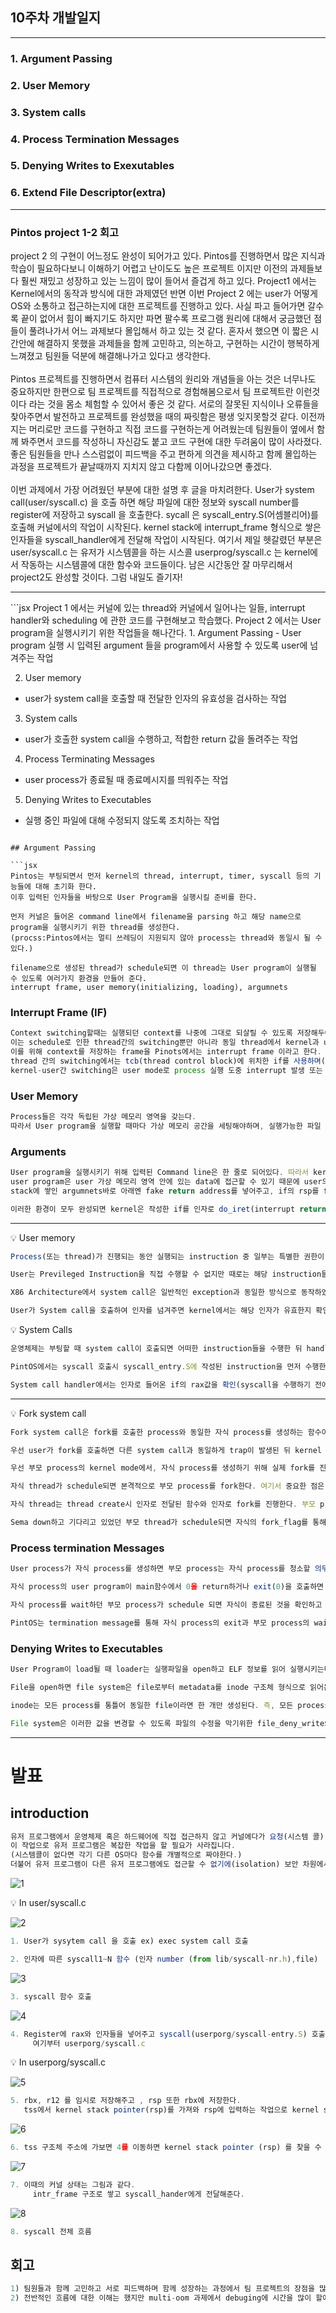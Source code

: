 <h2> 10주차 개발일지 </h2>
<hr>
<h3>1. Argument Passing</h3>
<h3>2. User Memory</h3>
<h3>3. System calls</h3>
<h3>4. Process Termination Messages</h3>
<h3>5. Denying Writes to Exexutables</h3>
<h3>6. Extend File Descriptor(extra)</h3>
<hr>
<h3>Pintos project 1-2 회고</h3>
project 2 의 구현이 어느정도 완성이 되어가고 있다.
Pintos를 진행하면서 많은 지식과 학습이 필요하다보니 이해하기 어렵고 난이도도 높은 프로젝트 이지만 이전의 과제들보다 훨씬 재밌고 성장하고 있는 느낌이 많이 들어서 즐겁게 하고 있다.
Project1 에서는 Kernel에서의 동작과 방식에 대한 과제였던 반면 이번 Project 2 에는 user가 어떻게 OS와 소통하고 접근하는지에 대한 프로젝트를 진행하고 있다.
사실 파고 들어가면 갈수록 끝이 없어서 힘이 빠지기도 하지만 파면 팔수록 프로그램 원리에 대해서 궁금했던 점들이 풀려나가서 어느 과제보다 몰입해서 하고 있는 것 같다.
혼자서 했으면 이 짧은 시간안에 해결하지 못했을 과제들을 함께 고민하고, 의논하고, 구현하는 시간이 행복하게 느껴졌고 팀원들 덕분에 해결해나가고 있다고 생각한다.
<br><br>
Pintos 프로젝트를 진행하면서 컴퓨터 시스템의 원리와 개념들을 아는 것은 너무나도 중요하지만 한편으로 팀 프로젝트를 직접적으로 경험해봄으로서 팀 프로젝트란 이런것이다 라는 것을 몸소 체험할 수 있어서 좋은 것 같다.
서로의 잘못된 지식이나 오류들을 찾아주면서 발전하고 프로젝트를 완성했을 때의 짜릿함은 평생 잊지못할것 같다. 
이전까지는 머리로만 코드를 구현하고 직접 코드를 구현하는게 어려웠는데 팀원들이 옆에서 함께 봐주면서 코드를 작성하니 자신감도 붙고 코드 구현에 대한 두려움이 많이 사라졌다.
좋은 팀원들을 만나 스스럼없이 피드백을 주고 편하게 의견을 제시하고 함께 몰입하는 과정을 프로젝트가 끝날때까지 지치지 않고 다함께 이어나갔으면 좋겠다.
<br><br>
이번 과제에서 가장 어려웠던 부분에 대한 설명 후 글을 마치려한다.
User가 system call(user/syscall.c) 을 호출 하면 해당 파일에 대한 정보와 syscall number를
register에 저장하고 syscall 을 호출한다.
sycall 은 syscall_entry.S(어셈블리어)를 호출해 커널에서의 작업이 시작된다.
kernel stack에 interrupt_frame 형식으로 쌓은 인자들을 syscall_handler에게 전달해 작업이 시작된다. 
여기서 제일 헷갈렸던 부분은 user/syscall.c 는 유저가 시스템콜을 하는 시스콜 userprog/syscall.c 는 kernel에서 작동하는 시스템콜에 대한 함수와 코드들이다.
남은 시간동안 잘 마무리해서 project2도 완성할 것이다.
그럼 내일도 즐기자!
<hr>
```jsx
Project 1 에서는 커널에 있는 thread와 커널에서 일어나는 일들, interrupt handler와 scheduling 에 관한 코드를 구현해보고 학습했다.
Project 2 에서는 User program을 실행시키기 위한 작업들을 해나간다.
1. Argument Passing 
- User program 실행 시 입력된 argument 들을 program에서 사용할 수 있도록 user에 넘겨주는 작업

2. User memory
- user가 system call을 호출할 때 전달한 인자의 유효성을 검사하는 작업 

3. System calls
- user가 호출한 system call을 수행하고, 적합한 return 값을 돌려주는 작업

4. Process Terminating Messages 
- user process가 종료될 때 종료메시지를 띄워주는 작업 

5. Denying Writes to Executables 
- 실행 중인 파일에 대해 수정되지 않도록 조치하는 작업 
```

## Argument Passing

```jsx
Pintos는 부팅되면서 먼저 kernel의 thread, interrupt, timer, syscall 등의 기능들에 대해 초기화 한다.
이후 입력된 인자들을 바탕으로 User Program을 실행시킬 준비를 한다.

먼저 커널은 들어온 command line에서 filename을 parsing 하고 해당 name으로 program을 실행시키기 위한 thread를 생성한다.
(procss:Pintos에서는 멀티 쓰레딩이 지원되지 않아 process는 thread와 동일시 될 수 있다.)

filename으로 생성된 thread가 schedule되면 이 thread는 User program이 실행될 수 있도록 여러가지 환경을 만들어 준다.
interrupt frame, user memory(initializing, loading), argumnets
```

### Interrupt Frame (IF)

```jsx
Context switching할때는 실행되던 context를 나중에 그대로 되살릴 수 있도록 저장해두어야 한다.
이는 schedule로 인한 thread간의 switching뿐만 아니라 동일 thread에서 kernel과 user간의 switching시에도 필요하다.
이를 위해 context를 저장하는 frame을 Pinots에서는 interrupt frame 이라고 한다.
thread 간의 switching에서는 tcb(thread control block)에 위치한 if를 사용하며(thread launch() in schedule()), kernel-user간 switching에는 kernel thread의 stack영역에 if를 쌓아 사용한다.
kernel-user간 switching은 user mode로 process 실행 도중 interrupt 발생 또는 exception, trap(syscall) 발생 등에 의해 일어난다.
```

### User Memory

```jsx
Process들은 각각 독립된 가상 메모리 영역을 갖는다.
따라서 User program을 실행할 때마다 가상 메모리 공간을 세팅해야하며, 실행가능한 파일 형식인 ELF(Executable and Linkable Format)의 세그먼트 정보에 따라 program을 물리 메모리로 load하고 가상 메모리 주소와 mapping 시킨다.
```

### Arguments

```jsx
User program을 실행시키기 위해 입력된 Command line은 한 줄로 되어있다. 따라서 kernel은 arguments를 parsing 해야하며, 실제 user program이 실행될 때 이 arguments를 사용할 수 있도록 인자로 전다해 주어야 한다.
user program은 user 가상 메모리 영역 안에 있는 data에 접근할 수 있기 때문에 user의 stack영역에 arguments를 setting하고 if를 통해 user program이 실행될 때 main함수의 인자로 argc와 argv가 전달될 수 있도록 if의 rdi, rsi에 값과 해당 포인터를 저장한다.
stack에 쌓인 argumnets바로 아래엔 fake return address를 넣어주고, if의 rsp를 fake return address가 저장된 곳을 가리키도록 변경해준다.
```

```jsx
이러한 환경이 모두 완성되면 kernel은 작성한 if를 인자로 do_iret(interrupt return)함수를 실행하고 cpu의 register들을 if에 저장된 값으로 바꾸어 줌으로써 User program을 실행시킨다.
```

---

<aside>
💡 User memory

</aside>

```jsx
Process(또는 thread)가 진행되는 동안 실행되는 instruction 중 일부는 특별한 권한이 있어야만 실행할 수 있도록 되어있다. 이를 Privileged Instruction 이라고 한다. 이러한 instruction은 kernel(ring0)만 실행될 수 있고 user(ring3)는 실행할 수 없다. 이는 하드웨어가 가장 높은 권한을 가지고 있으며 하드웨어가 kernel만 해당 instruction을 실행할 수 있도록 정해두었기 때문에 그렇다. 하드웨어는 code를 실행할 때 해당 segment에서 권한을 표시하는 특정 bit를 확인하고 cpu의 mode bit를 설정한다. 그리고 이 mode bit에 따라서 instruction을 수행할지 말지 결정한다.

User는 Previleged Instruction을 직접 수행할 수 없지만 때로는 해당 instruction들이 실행되어야 한다. 예를 들면 디스크에서 파일을 읽고 쓰거나 자식 프로세스를 생성해야하는 경우 등이 있다. 이를 위해 운영체제는 사용자를 대신하여 kernel이 이 instruction을 수행할 수 있도록 system call을 지원한다.

X86 Architecture에서 system call은 일반적인 exception과 동일한 방식으로 동작하였다고 한다. 이 일반적인 방식이란 exception이 먼저 발생하고 exception vector table에서 해당되는 handler를 찾아 실행되는 방식이다. 이와 다르게 X86_64 에서는 syscall이라는 instruction을 지원하여 user가 system call을 호출하면 trap이 발생하고 바로 syscall handler로 진행되도록 한다.

User가 System call을 호출하여 인자를 넘겨주면 kernel에서는 해당 인자가 유효한지 확인해야한다. 특히 들어온 인자가 virtual address라면 해당 주소가 유효한 주소인지 (kernel 영역을 접근하고 있지는 않은지, NULL을 넘겨준 것은 아닌지, User에게 할당된 영역이 맞는지) 반드시 확인한 후 해당되는 함수를 진행해야 한다.
```

<aside>
💡 System Calls

</aside>

```jsx
운영체제는 부팅할 때 system call이 호출되면 어떠한 instruction들을 수행한 뒤 handler 함수를 진행하도록 하드웨어를 설정한다. 이후 user program이 실행되고 user program에서 system call을 호출하면 하드웨어는 설정된 instruction들을 수행하고 system call handler를 실행한다.

PintOS에서는 syscall 호출시 syscall_entry.S에 작성된 instruction을 먼저 수행한다. 이는 tss로부터 저장된 kernel stack에서의 stack pointer를 가져와 rsp에 세팅하고, kernel stack으로 이동하여 user mode에서 실행되던 context를 stack에 interrupt frame 형식으로 쌓는다. 그리고 마지막 rsp의 값(if를 가리키는 주소)를 rdi에 저장하고 handler 함수로 이동함으로써 함수의 인자로 if를 전달한다.

System call handler에서는 인자로 들어온 if의 rax값을 확인(syscall을 수행하기 전에 syscall number를 rax에 저장하기 때문)하여 해당되는 syscall 요청에 따라 함수를 수행한다. 인자로 들어온 값들이 정상적이라면 syscall number에 따라 요청받은대로 작업을 진행한 뒤 if의 rax에 return 값을 setting하고, if을 인자로하여 do_iret함수를 호출함으로써 syscall을 호출한 user에게 해당되는 return값을 돌려주게 된다. 이로써 system call이 완료된다.
```

---

<aside>
💡 Fork system call

</aside>

```jsx
Fork system call은 fork를 호출한 process와 동일한 자식 process를 생성하는 함수이다. 특이한 점은 return을 두 번 한다는 점이다. 부모에게는 자식의 pid(tid)를 return하지만 자식에게는 0을 return 한다. 이로써 부모와 자식에 따라 다른 code를 실행하도록 분기할 수 있다. 그렇다면 kernel은 fork를 어떻게 처리해야하며, 어떻게 해야 두 번의 return을 진행할 수 있을까?

우선 user가 fork를 호출하면 다른 system call과 동일하게 trap이 발생된 뒤 kernel mode에서 syscall handler가 실행되고, syscall number가 저장된 if의 rax의 값에 따라 해당되는 함수가 실행된다. 실행된 함수에서는 들어온 인자(fork의 경우 user에서 자식 process의 name을 인자로 전달함)가 유효한지 확인하고, 유효하다면 fork를 진행한다.

우선 부모 process의 kernel mode에서, 자식 process를 생성하기 위해 실제 fork를 진행하는 함수와 user context가 담긴 if를 인자로하여 thread를 create한다. 이때 create을 진행하면서 생성되는 자식 thread를 부모 thread의 자식 리스트에, 그리고 부모 thread를 자식 thread의 부모 필드에 저장한다. 또한 부모는 자식 process가 fork를 마치기까지 기다려야하므로 자식 thread의 fork_sema를 0으로 초기화한다. 자식 thread의 create을 마치면, 부모 process는 자식 thread의 fork_sema를 sema down하여 자식 process가 fork를 마치고 신호를 줄 때까지 대기한다.

자식 thread가 schedule되면 본격적으로 부모 process를 fork한다. 여기서 중요한 점은, fork의 대상은 fork를 호출한 부모 process의 user관련 context라는 점이다. 부모와 동일한 process를 생성한다고 하면 kernel mode에서 실행되던 context까지 전부 동일해야 할 것 같지만, 사실 user mode로 실행되던 context만 동일하게 만들면 되는 것이다(자식 thread가 schedule 되어 실행되는 순간부터 이미 부모와 자식은 다른 kernel context를 실행하고 있다). 이러한 점에서 fork가 어떻게 부모와 자식에게 다른 return값을 전달하게 되는지 의문이 풀리게 된다.

자식 thread는 thread create시 인자로 전달된 함수와 인자로 fork를 진행한다. 부모 process의 user if를 kernel stack에 복제하고 가상 메모리 공간과 메모리들을 모두 복제한다. 또한 부모의 file descriptor table과 file table들을 그대로 복제하여 자식 process의 그것들에 setting 한다. 이러한 일련의 작업들이 성공적으로 진행되면 자신의 thread에 있는 fork_flag를 갱신하고 fork_sema 를 sema up하여 fork가 완료되기를 기다리는 부모 process를 깨워준다. 마지막으로 부모로부터 복제했던 if의 rax값을 0으로 setting한 뒤 do_iret을 실행하여 user에게 return하게 된다.

Sema down하고 기다리고 있었던 부모 thread가 schedule되면 자식의 fork_flag를 통해 fork가 정상적으로 이루어졌는지 확인하고, 정상적이라면 자식의 pid값을 if의 rax에 담고 do_iret을 실행하여 user에게 또한 return 한다. 이로써 부모와 자식은 kernel mode의 각각 다른 위치(부모는 system call handler, 자식은 do_fork)에서 if - rax 값을 setting하고 return하였지만 user process는 동일한 fork를 실행한 결과로 각각 다른 return 값을 받게 된다.
```

### Process termination Messages

```jsx
User process가 자식 process를 생성하면 부모 process는 자식 process를 청소할 의무(?)가 생긴다. 부모 process가 만일 자식 process보다 먼저 종료되면 자식 process는 실행하지도 종료하지도 못하는 상태(좀비 process)가 되기 때문이다. 따라서 부모 process는 어느 시점에서 자식 process가 termination 되기를 wait 한다.

자식 process의 user program이 main함수에서 0을 return하거나 exit(0)을 호출하면 exit system call이 실행된다. 그 결과로 kernel mode에서는 user program을 위해 사용되었던 file descriptor table과 file table, 가상 메모리 공간 등을 모두 청소하고 exit여부와 exit status를 저장하며 자신의 exit_sema를 sema up한 뒤 다른 thread를 schedule함으로써 process를 종료한다.

자식 process를 wait하던 부모 process가 schedule 되면 자식이 종료된 것을 확인하고 자식 thread를 청소하며 자식의 exit status를 if - rax에 저장한 뒤 user에 return한다.

PintOS는 termination message를 통해 자식 process의 exit과 부모 process의 wait이 정상적으로 작동되는지 확인한다. 하여 해당 chapter에서는 exit system call에서 exit되는 thread name과 exit status를 출력하도록 구현한다.
```

### Denying Writes to Executables

```jsx
User Program이 load될 때 loader는 실행파일을 open하고 ELF 정보를 읽어 실행시키는데 필요한 segment를 memory로 load한다. 이후에 기존에 구현되어있는 PintOS에서는 해당 file을 close하고 program을 실행시키도록 되어있다. 그러나 파일이 실행되는 중간에 코드가 변경되는 등의 파일 수정이 발생하면 예상치 못한 상황이 생길 수 있기에 실행되고 있는 파일은 수정될 수 없도록 보호할 필요가 있다.

File을 open하면 file system은 file로부터 metadata를 inode 구조체 형식으로 읽어온다. 그리고 이 inode를 가리키며 파일을 읽거나 쓰는 위치를 가리키는 offset pointer를 갖는 file 구조체를 만든다. Kernel은 process마다 file의 pointer를 저장하는 배열을 만들어 관리하며, 이것을 file descriptor table이라 하고 이 table의 file을 구분할 수 있는 구분자 index를 file descriptor라고 한다.

inode는 모든 process를 통틀어 동일한 file이라면 한 개만 생성된다. 즉, 모든 process는 동일한 file에 대해 유일한 inode를 갖는다(== 다른 process가 수정하면 모든 process에서도 수정된다 == inode는 공유자원이다). 이 inode의 member중에 하나(deny_write_cnt)가 파일을 수정할 수 있는지의 여부를 저장한다. 값이 0이면 수정 가능하며 1이상이면 수정이 불가하다. 대표적인 파일 수정 interface인 write함수에서도 이 값을 확인하고 수정이 가능할 때 수정을 진행하는걸 확인할 수 있다. 이렇듯 파일의 수정여부를 inode에 저장하며 inode는 공유자원이므로 해당 값을 1 이상으로 변경함으로써 다른 process로부터 file이 수정되는 것을 막을 수 있다.

File system은 이러한 값을 변경할 수 있도록 파일의 수정을 막기위한 file_deny_write와 파일의 수정을 허용하는 file_allow_write interface를 제공한다. 추가로 file을 닫는 file_close는 file_allow_write를 내장하고 있다. 따라서 program load시 file open 직후 file의 수정을 막도록 조치하고 file을 close하지 않은 상태로 유지한 뒤, program 종료시 해당 file을 close 함으로써 실행중인 파일이 수정되는 것을 막을 수 있다.
```

---
# 발표

## introduction

```jsx
유저 프로그램에서 운영체제 혹은 하드웨어에 직접 접근하지 않고 커널에다가 요청(시스템 콜) 하면 운영체제가 시스템 콜 핸들러를 이용해 내부적으로 작업하고 결과값만 넘겨주며 
이 작업으로 유저 프로그램은 복잡한 작업을 할 필요가 사라집니다.
(시스템콜이 없다면 각기 다른 OS마다 함수를 개별적으로 짜야한다.)
더불어 유저 프로그램이 다른 유저 프로그램에도 접근할 수 없기에(isolation) 보안 차원에서도 장점입니다.
```

![1](https://user-images.githubusercontent.com/109953972/215666688-56f1c96e-bd4e-44a9-a6e1-b5a58bfdfccf.png)


<aside>
💡 In user/syscall.c

</aside>

![2](https://user-images.githubusercontent.com/109953972/215666766-9998f0dc-967d-4150-9d6e-22c083210acf.jpg)


```jsx
1. User가 sysytem call 을 호출 ex) exec system call 호출

2. 인자에 따른 syscall1~N 함수 (인자 number (from lib/syscall-nr.h),file)
```

![3](https://user-images.githubusercontent.com/109953972/215666765-910c5a74-7eea-44af-b8bc-98936c5d93bf.jpg)


```jsx
3. syscall 함수 호출
```

![4](https://user-images.githubusercontent.com/109953972/215666760-0ef7d1c1-464d-4960-ac1e-e8c4884a43fa.jpg)


```jsx
4. Register에 rax와 인자들을 넣어주고 syscall(userporg/syscall-entry.S) 호출
	 여기부터 userporg/syscall.c
```

<aside>
💡 In userporg/syscall.c

</aside>

![5](https://user-images.githubusercontent.com/109953972/215666856-1e44aa05-feb5-4b32-8e01-7722d1887133.jpg)


```jsx
5. rbx, r12 를 임시로 저장해주고 , rsp 또한 rbx에 저장한다.
   tss에서 kernel stack pointer(rsp)를 가져와 rsp에 입력하는 작업으로 kernel stack 으로                진입한다.

```

![6](https://user-images.githubusercontent.com/109953972/215666853-efc13310-7c2d-4cc8-9cb8-bdd58cb128af.jpg)


```jsx
6. tss 구조체 주소에 가보면 4를 이동하면 kernel stack pointer (rsp) 를 찾을 수 있다.

```

![7](https://user-images.githubusercontent.com/109953972/215666848-a7bcc5a1-3c14-4de3-a52c-0b56ec02e2a2.jpg)


```jsx
7. 이때의 커널 상태는 그림과 같다.
	 intr_frame 구조로 쌓고 syscall_hander에게 전달해준다.

```

![8](https://user-images.githubusercontent.com/109953972/215666858-55955c4a-0653-45df-97cb-fcf918eb7d11.jpg)


```jsx
8. syscall 전체 흐름
```

## 회고

```jsx
1) 팀원들과 함께 고민하고 서로 피드백하며 함께 성장하는 과정에서 팀 프로젝트의 장점을 많이 느낄 수 있었다.
2) 전반적인 흐름에 대한 이해는 했지만 multi-oom 과제에서 debuging에 시간을 많이 할애하게 되었는데 세부적인 메모리할당 동기화에 대한 정확한 이해가 아직 부족한 것 같아 아쉬움이 남는다.
```